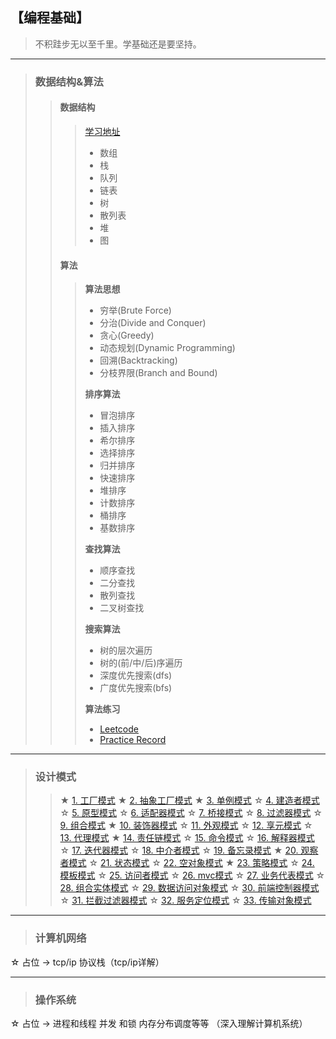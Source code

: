 
## 【编程基础】
> 不积跬步无以至千里。学基础还是要坚持。

---

>### 数据结构&算法
>> #### 数据结构
>>> [学习地址](https://visualgo.net/zh)
>>> - 数组
>>> - 栈
>>> - 队列
>>> - 链表
>>> - 树
>>> - 散列表
>>> - 堆
>>> - 图
>>
>> #### 算法
>>> **算法思想**
>>> - 穷举(Brute Force)
>>> - 分治(Divide and Conquer)
>>> - 贪心(Greedy)
>>> - 动态规划(Dynamic Programming)
>>> - 回溯(Backtracking)
>>> - 分枝界限(Branch and Bound)
>>>
>>> **排序算法**
>>> - 冒泡排序
>>> - 插入排序
>>> - 希尔排序
>>> - 选择排序
>>> - 归并排序
>>> - 快速排序
>>> - 堆排序
>>> - 计数排序
>>> - 桶排序
>>> - 基数排序
>>>
>>> **查找算法**
>>> - 顺序查找
>>> - 二分查找
>>> - 散列查找
>>> - 二叉树查找
>>>
>>> **搜索算法**
>>> - 树的层次遍历
>>> - 树的(前/中/后)序遍历
>>> - 深度优先搜索(dfs)
>>> - 广度优先搜索(bfs)
>>>
>>> **算法练习**
>>> - [Leetcode](https://leetcode-cn.com/)
>>> - [Practice Record](https://github.com/quaintclever/Java-SP)

---

> ### 设计模式
>>  ★ <a href="https://www.runoob.com/design-pattern/factory-pattern.html" target="_blank">1. 工厂模式</a>
>>  ★ <a href="https://www.runoob.com/design-pattern/abstract-factory-pattern.html" target="_blank">2. 抽象工厂模式</a>
>>  ★ <a href="https://www.runoob.com/design-pattern/singleton-pattern.html" target="_blank">3. 单例模式</a>
>>  ☆ <a href="https://www.runoob.com/design-pattern/builder-pattern.html" target="_blank">4. 建造者模式</a>
>>  ☆ <a href="https://www.runoob.com/design-pattern/prototype-pattern.html" target="_blank">5. 原型模式</a>
>>  ☆ <a href="https://www.runoob.com/design-pattern/adapter-pattern.html" target="_blank">6. 适配器模式</a>
>>  ☆ <a href="https://www.runoob.com/design-pattern/bridge-pattern.html" target="_blank">7. 桥接模式</a>
>>  ☆ <a href="https://www.runoob.com/design-pattern/filter-pattern.html" target="_blank">8. 过滤器模式</a>
>>  ☆ <a href="https://www.runoob.com/design-pattern/composite-pattern.html" target="_blank">9. 组合模式</a>
>>  ★ <a href="https://www.runoob.com/design-pattern/decorator-pattern.html" target="_blank">10. 装饰器模式</a>
>>  ☆ <a href="https://www.runoob.com/design-pattern/facade-pattern.html" target="_blank">11. 外观模式</a>
>>  ☆ <a href="https://www.runoob.com/design-pattern/flyweight-pattern.html" target="_blank">12. 享元模式</a>
>>  ☆ <a href="https://www.runoob.com/design-pattern/proxy-pattern.html" target="_blank">13. 代理模式</a>
>>  ★ <a href="https://www.runoob.com/design-pattern/chain-of-responsibility-pattern.html" target="_blank">14. 责任链模式</a>
>>  ☆ <a href="https://www.runoob.com/design-pattern/command-pattern.html" target="_blank">15. 命令模式</a>
>>  ☆ <a href="https://www.runoob.com/design-pattern/interpreter-pattern.html" target="_blank">16. 解释器模式</a>
>>  ☆ <a href="https://www.runoob.com/design-pattern/iterator-pattern.html" target="_blank">17. 迭代器模式</a>
>>  ☆ <a href="https://www.runoob.com/design-pattern/mediator-pattern.html" target="_blank">18. 中介者模式</a>
>>  ☆ <a href="https://www.runoob.com/design-pattern/memento-pattern.html" target="_blank">19. 备忘录模式</a>
>>  ★ <a href="https://www.runoob.com/design-pattern/observer-pattern.html" target="_blank">20. 观察者模式</a>
>>  ☆ <a href="https://www.runoob.com/design-pattern/state-pattern.html" target="_blank">21. 状态模式</a>
>>  ☆ <a href="https://www.runoob.com/design-pattern/null-object-pattern.html" target="_blank">22. 空对象模式</a>
>>  ★ <a href="https://www.runoob.com/design-pattern/strategy-pattern.html" target="_blank">23. 策略模式</a>
>>  ☆ <a href="https://www.runoob.com/design-pattern/template-pattern.html" target="_blank">24. 模板模式</a>
>>  ☆ <a href="https://www.runoob.com/design-pattern/visitor-pattern.html" target="_blank">25. 访问者模式</a>
>>  ☆ <a href="https://www.runoob.com/design-pattern/mvc-pattern.html" target="_blank">26. mvc模式</a>
>>  ☆ <a href="https://www.runoob.com/design-pattern/business-delegate-pattern.html" target="_blank">27. 业务代表模式</a>
>>  ☆ <a href="https://www.runoob.com/design-pattern/composite-entity-pattern.html" target="_blank">28. 组合实体模式</a>
>>  ☆ <a href="https://www.runoob.com/design-pattern/data-access-object-pattern.html" target="_blank">29. 数据访问对象模式</a>
>>  ☆ <a href="https://www.runoob.com/design-pattern/front-controller-pattern.html" target="_blank">30. 前端控制器模式</a>
>>  ☆ <a href="https://www.runoob.com/design-pattern/intercepting-filter-pattern.html" target="_blank">31. 拦截过滤器模式</a>
>>  ☆ <a href="https://www.runoob.com/design-pattern/service-locator-pattern.html" target="_blank">32. 服务定位模式</a>
>>  ☆ <a href="https://www.runoob.com/design-pattern/transfer-object-pattern.html" target="_blank">33. 传输对象模式</a>

---

> ### 计算机网络
☆ 占位 -> tcp/ip 协议栈（tcp/ip详解）

---

> ### 操作系统
☆ 占位 -> 进程和线程 并发 和锁 内存分布调度等等 （深入理解计算机系统）
